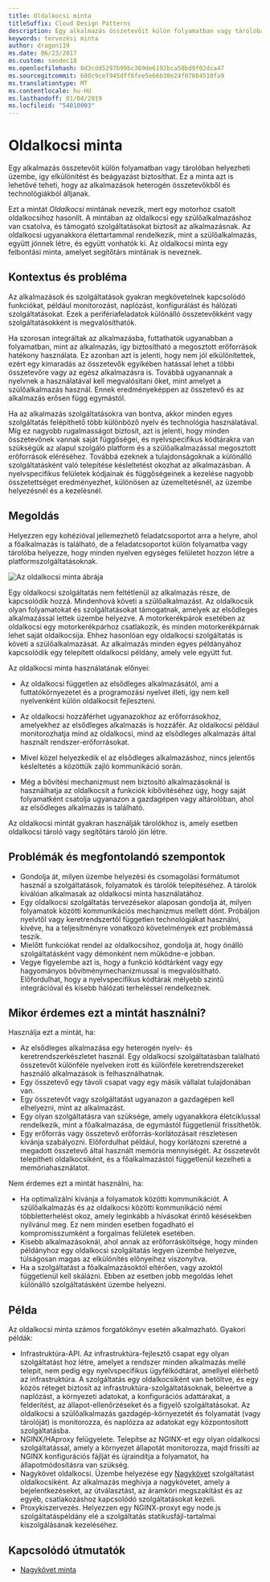 ```yaml
---
title: Oldalkocsi minta
titleSuffix: Cloud Design Patterns
description: Egy alkalmazás összetevőit külön folyamatban vagy tárolóban helyezheti üzembe, így elkülönítést és beágyazást biztosíthat.
keywords: tervezési minta
author: dragon119
ms.date: 06/23/2017
ms.custom: seodec18
ms.openlocfilehash: 8d3cdd5297b99bc369de6192bca50bd9f02dca47
ms.sourcegitcommit: 680c9cef945dff6fee5e66b38e24f07804510fa9
ms.translationtype: MT
ms.contentlocale: hu-HU
ms.lasthandoff: 01/04/2019
ms.locfileid: "54010003"
---
```

# <a name="sidecar-pattern"></a>Oldalkocsi minta

Egy alkalmazás összetevőit külön folyamatban vagy tárolóban helyezheti üzembe, így elkülönítést és beágyazást biztosíthat. Ez a minta azt is lehetővé teheti, hogy az alkalmazások heterogén összetevőkből és technológiákból álljanak.

Ezt a mintát *Oldalkocsi* mintának nevezik, mert egy motorhoz csatolt oldalkocsihoz hasonlít. A mintában az oldalkocsi egy szülőalkalmazáshoz van csatolva, és támogató szolgáltatásokat biztosít az alkalmazásnak. Az oldalkocsi ugyanakkora élettartammal rendelkezik, mint a szülőalkalmazás, együtt jönnek létre, és együtt vonhatók ki. Az oldalkocsi minta egy felbontási minta, amelyet segítőtárs mintának is neveznek.

## <a name="context-and-problem"></a>Kontextus és probléma

Az alkalmazások és szolgáltatások gyakran megkövetelnek kapcsolódó funkciókat, például monitorozást, naplózást, konfigurálást és hálózati szolgáltatásokat. Ezek a perifériafeladatok különálló összetevőkként vagy szolgáltatásokként is megvalósíthatók.

Ha szorosan integráltak az alkalmazásba, futtathatók ugyanabban a folyamatban, mint az alkalmazás, így biztosítható a megosztott erőforrások hatékony használata. Ez azonban azt is jelenti, hogy nem jól elkülönítettek, ezért egy kimaradás az összetevők egyikében hatással lehet a többi összetevőre vagy az egész alkalmazásra is. Továbbá ugyanannak a nyelvnek a használatával kell megvalósítani őket, mint amelyet a szülőalkalmazás használ. Ennek eredményeképpen az összetevő és az alkalmazás erősen függ egymástól.

Ha az alkalmazás szolgáltatásokra van bontva, akkor minden egyes szolgáltatás felépíthető több különböző nyelv és technológia használatával. Míg ez nagyobb rugalmasságot biztosít, azt is jelenti, hogy minden összetevőnek vannak saját függőségei, és nyelvspecifikus kódtárakra van szükségük az alapul szolgáló platform és a szülőalkalmazással megosztott erőforrások eléréséhez. Továbbá ezeknek a tulajdonságoknak a különálló szolgáltatásként való telepítése késleltetést okozhat az alkalmazásban. A nyelvspecifikus felületek kódjainak és függőségeinek a kezelése nagyobb összetettséget eredményezhet, különösen az üzemeltetésnél, az üzembe helyezésnél és a kezelésnél.

## <a name="solution"></a>Megoldás

Helyezzen egy kohézióval jellemezhető feladatcsoportot arra a helyre, ahol a főalkalmazás is található, de a feladatcsoportot külön folyamatba vagy tárolóba helyezze, hogy minden nyelven egységes felületet hozzon létre a platformszolgáltatásoknak.

![Az oldalkocsi minta ábrája](./_images/sidecar.png)

Egy oldalkocsi szolgáltatás nem feltétlenül az alkalmazás része, de kapcsolódik hozzá. Mindenhová követi a szülőalkalmazást. Az oldalkocsik olyan folyamatokat és szolgáltatásokat támogatnak, amelyek az elsődleges alkalmazással lettek üzembe helyezve. A motorkerékpárok esetében az oldalkocsi egy motorkerékpárhoz csatlakozik, és minden motorkerékpárnak lehet saját oldalkocsija. Ehhez hasonlóan egy oldalkocsi szolgáltatás is követi a szülőalkalmazását. Az alkalmazás minden egyes példányához kapcsolódik egy telepített oldalkocsi példány, amely vele együtt fut.

Az oldalkocsi minta használatának előnyei:

- Az oldalkocsi független az elsődleges alkalmazásától, ami a futtatókörnyezetet és a programozási nyelvet illeti, így nem kell nyelvenként külön oldalkocsit fejleszteni.

- Az oldalkocsi hozzáférhet ugyanazokhoz az erőforrásokhoz, amelyekhez az elsődleges alkalmazás is hozzáfér. Az oldalkocsi például monitorozhatja mind az oldalkocsi, mind az elsődleges alkalmazás által használt rendszer-erőforrásokat.

- Mivel közel helyezkedik el az elsődleges alkalmazáshoz, nincs jelentős késleltetés a közöttük zajló kommunikáció során.

- Még a bővítési mechanizmust nem biztosító alkalmazásoknál is használhatja az oldalkocsit a funkciók kibővítéséhez úgy, hogy saját folyamatként csatolja ugyanazon a gazdagépen vagy altárolóban, ahol az elsődleges alkalmazás is található.

Az oldalkocsi mintát gyakran használják tárolókhoz is, amely esetben oldalkocsi tároló vagy segítőtárs tároló jön létre.

## <a name="issues-and-considerations"></a>Problémák és megfontolandó szempontok

- Gondolja át, milyen üzembe helyezési és csomagolási formátumot használ a szolgáltatások, folyamatok és tárolók telepítéséhez. A tárolók kiválóan alkalmasak az oldalkocsi minta használatához.
- Egy oldalkocsi szolgáltatás tervezésekor alaposan gondolja át, milyen folyamatok közötti kommunikációs mechanizmus mellett dönt. Próbáljon nyelvtől vagy keretrendszertől független technológiákat használni, kivéve, ha a teljesítményre vonatkozó követelmények ezt problémássá teszik.
- Mielőtt funkciókat rendel az oldalkocsihoz, gondolja át, hogy önálló szolgáltatásként vagy démonként nem működne-e jobban.
- Vegye figyelembe azt is, hogy a funkció kódtárként vagy egy hagyományos bővítménymechanizmussal is megvalósítható. Előfordulhat, hogy a nyelvspecifikus kódtárak mélyebb szintű integrációval és kisebb hálózati terheléssel rendelkeznek.

## <a name="when-to-use-this-pattern"></a>Mikor érdemes ezt a mintát használni?

Használja ezt a mintát, ha:

- Az elsődleges alkalmazása egy heterogén nyelv- és keretrendszerkészletet használ. Egy oldalkocsi szolgáltatásban található összetevőt különféle nyelveken írott és különféle keretrendszereket használó alkalmazások is felhasználhatnak.
- Egy összetevő egy távoli csapat vagy egy másik vállalat tulajdonában van.
- Egy összetevőt vagy szolgáltatást ugyanazon a gazdagépen kell elhelyezni, mint az alkalmazást.
- Egy olyan szolgáltatásra van szüksége, amely ugyanakkora életciklussal rendelkezik, mint a főalkalmazása, de egymástól függetlenül frissíthetők.
- Egy erőforrás vagy összetevő erőforrás-korlátozásait részletesen kívánja szabályozni. Előfordulhat például, hogy korlátozni szeretné a megadott összetevő által használt memória mennyiségét. Az összetevőt telepítheti oldalkocsiként, és a főalkalmazástól függetlenül kezelheti a memóriahasználatot.

Nem érdemes ezt a mintát használni, ha:

- Ha optimalizálni kívánja a folyamatok közötti kommunikációt. A szülőalkalmazás és az oldalkocsi közötti kommunikáció némi többletterhelést okoz, amely leginkább a hívásokat érintő késésekben nyilvánul meg. Ez nem minden esetben fogadható el kompromisszumként a forgalmas felületek esetében.
- Kisebb alkalmazásoknál, ahol annak az erőforrásköltsége, hogy minden példányhoz egy oldalkocsi szolgáltatás legyen üzembe helyezve, túlságosan magas az elkülönítés előnyeihez viszonyítva.
- Ha a szolgáltatást a főalkalmazásoktól eltérően, vagy azoktól függetlenül kell skálázni. Ebben az esetben jobb megoldás lehet különálló szolgáltatásként üzembe helyezni.

## <a name="example"></a>Példa

Az oldalkocsi minta számos forgatókönyv esetén alkalmazható. Gyakori példák:

- Infrastruktúra-API. Az infrastruktúra-fejlesztő csapat egy olyan szolgáltatást hoz létre, amelyet a rendszer minden alkalmazás mellé telepít, nem pedig egy nyelvspecifikus ügyfélkódtárat, amellyel elérhető az infrastruktúra. A szolgáltatás egy oldalkocsiként van betöltve, és egy közös réteget biztosít az infrastruktúra-szolgáltatásoknak, beleértve a naplózást, a környezeti adatokat, a konfigurációs adattárakat, a felderítést, az állapot-ellenőrzéseket és a figyelő szolgáltatásokat. Az oldalkocsi a szülőalkalmazás gazdagép-környezetét és folyamatát (vagy tárolóját) is monitorozza, és naplózza az adatokat egy központosított szolgáltatásba.
- NGINX/HAproxy felügyelete. Telepítse az NGINX-et egy olyan oldalkocsi szolgáltatással, amely a környezet állapotát monitorozza, majd frissíti az NGINX konfigurációs fájlját és újraindítja a folyamatot, ha állapotmódosításra van szükség.
- Nagykövet oldalkocsi. Üzembe helyezése egy [Nagykövet](./ambassador.md) szolgáltatást oldalkocsiként. Az alkalmazás meghívja a nagykövetet, amely a bejelentkezéseket, az útválasztást, az áramköri megszakítást és az egyéb, csatlakozáshoz kapcsolódó szolgáltatásokat kezeli.
- Proxykiszervezés. Helyezzen egy NGINX-proxyt egy node.js szolgáltatáspéldány elé a szolgáltatás statikusfájl-tartalmai kiszolgálásának kezeléséhez.

## <a name="related-guidance"></a>Kapcsolódó útmutatók

- [Nagykövet minta](./ambassador.md)

